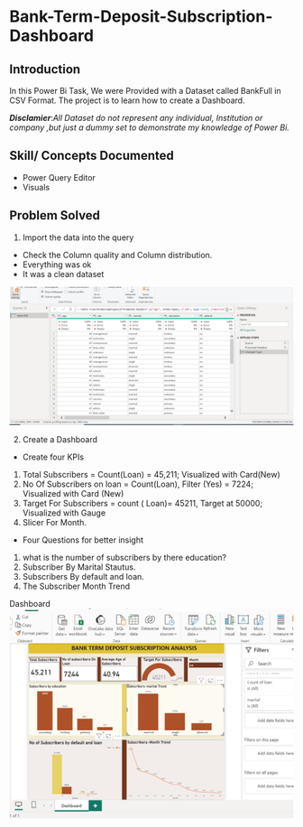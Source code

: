 # Bank-Term-Deposit-Subscription-Dashboard

## Introduction

In this Power Bi Task, We were Provided with a Dataset called BankFull in CSV Format. The project is to learn how to create a Dashboard.

**_Disclamier_**:_All Dataset do not represent any individual, Institution or company ,but just a dummy set to demonstrate my knowledge of Power Bi._


## Skill/ Concepts Documented
  - Power Query Editor
  - Visuals

## Problem Solved
1. Import the data into the query
- Check the Column quality and Column distribution.
- Everything was ok
- It was a clean dataset

![](Clean_Bank_Full.png)

2. Create a Dashboard
- Create four KPIs
1. Total Subscribers = Count(Loan) = 45,211; Visualized with Card(New)
2. No Of Subscribers on loan = Count(Loan), Filter (Yes) = 7224; Visualized with Card (New)
3. Target For Subscribers = count ( Loan)= 45211, Target at 50000; Visualized with Gauge
4. Slicer For Month.

- Four Questions for better insight
1. what is the number of subscribers by there education?
2. Subscriber By Marital Stautus.
3. Subscribers By default and loan.
4. The Subscriber Month Trend

Dashboard 
![](Bank_term_deposit_subscription_dashboard.png)
